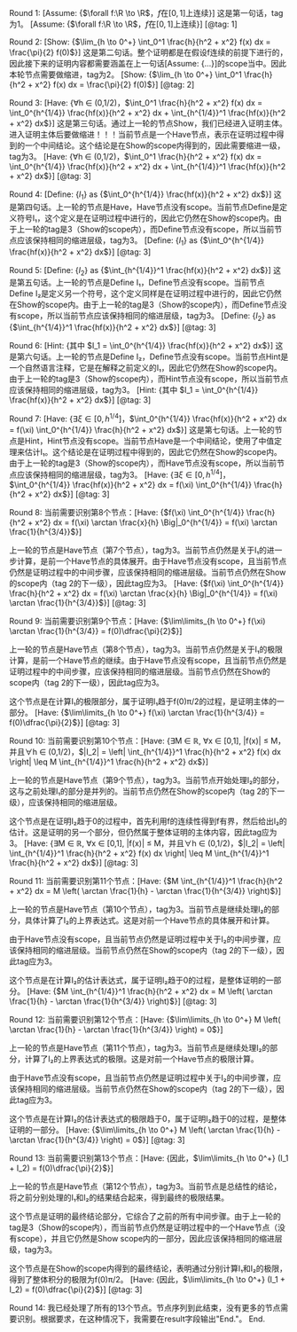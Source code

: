

Round 1:
<thinking>
[Assume: {$\forall f:\R \to \R$，$f$在$[0,1]$上连续}]
这是第一句话，tag为1。
</thinking>
<result>
[Assume: {$\forall f:\R \to \R$，$f$在$[0,1]$上连续}] [@tag: 1]
</result>

Round 2:
<thinking>
[Show: {$\lim_{h \to 0^+} \int_0^1 \frac{h}{h^2 + x^2} f(x) dx = \frac{\pi}{2} f(0)$}]
这是第二句话。整个证明都是在假设f连续的前提下进行的，因此接下来的证明内容都需要涵盖在上一句话[Assume: {...}]的scope当中。因此本轮节点需要做缩进，tag为2。
</thinking>
<result>
[Show: {$\lim_{h \to 0^+} \int_0^1 \frac{h}{h^2 + x^2} f(x) dx = \frac{\pi}{2} f(0)$}] [@tag: 2]
</result>

Round 3:
<thinking>
[Have: {∀h ∈ (0,1/2)，$\int_0^1 \frac{h}{h^2 + x^2} f(x) dx = \int_0^{h^{1/4}} \frac{hf(x)}{h^2 + x^2} dx + \int_{h^{1/4}}^1 \frac{hf(x)}{h^2 + x^2} dx$}]
这是第三句话。通过上一轮的节点Show，我们已经进入证明主体。进入证明主体后要做缩进！！！当前节点是一个Have节点，表示在证明过程中得到的一个中间结论。这个结论是在Show的scope内得到的，因此需要缩进一级，tag为3。
</thinking>
<result>
[Have: {∀h ∈ (0,1/2)，$\int_0^1 \frac{h}{h^2 + x^2} f(x) dx = \int_0^{h^{1/4}} \frac{hf(x)}{h^2 + x^2} dx + \int_{h^{1/4}}^1 \frac{hf(x)}{h^2 + x^2} dx$}] [@tag: 3]
</result>

Round 4:
<thinking>
[Define: {$I_1$} as {$\int_0^{h^{1/4}} \frac{hf(x)}{h^2 + x^2} dx$}]
这是第四句话。上一轮的节点是Have，Have节点没有scope。当前节点Define是定义符号I₁，这个定义是在证明过程中进行的，因此它仍然在Show的scope内。由于上一轮的tag是3（Show的scope内），而Define节点没有scope，所以当前节点应该保持相同的缩进层级，tag为3。
</thinking>
<result>
[Define: {$I_1$} as {$\int_0^{h^{1/4}} \frac{hf(x)}{h^2 + x^2} dx$}] [@tag: 3]
</result>

Round 5:
<thinking>
[Define: {$I_2$} as {$\int_{h^{1/4}}^1 \frac{hf(x)}{h^2 + x^2} dx$}]
这是第五句话。上一轮的节点是Define I₁，Define节点没有scope。当前节点Define I₂是定义另一个符号，这个定义同样是在证明过程中进行的，因此它仍然在Show的scope内。由于上一轮的tag是3（Show的scope内），而Define节点没有scope，所以当前节点应该保持相同的缩进层级，tag为3。
</thinking>
<result>
[Define: {$I_2$} as {$\int_{h^{1/4}}^1 \frac{hf(x)}{h^2 + x^2} dx$}] [@tag: 3]
</result>

Round 6:
<thinking>
[Hint: {其中 $I_1 = \int_0^{h^{1/4}} \frac{hf(x)}{h^2 + x^2} dx$}]
这是第六句话。上一轮的节点是Define I₂，Define节点没有scope。当前节点Hint是一个自然语言注释，它是在解释之前定义的I₁，因此它仍然在Show的scope内。由于上一轮的tag是3（Show的scope内），而Hint节点没有scope，所以当前节点应该保持相同的缩进层级，tag为3。
</thinking>
<result>
[Hint: {其中 $I_1 = \int_0^{h^{1/4}} \frac{hf(x)}{h^2 + x^2} dx$}] [@tag: 3]
</result>

Round 7:
<thinking>
[Have: {$\exists \xi \in [0, h^{1/4}]$，$\int_0^{h^{1/4}} \frac{hf(x)}{h^2 + x^2} dx = f(\xi) \int_0^{h^{1/4}} \frac{h}{h^2 + x^2} dx$}]
这是第七句话。上一轮的节点是Hint，Hint节点没有scope。当前节点Have是一个中间结论，使用了中值定理来估计I₁。这个结论是在证明过程中得到的，因此它仍然在Show的scope内。由于上一轮的tag是3（Show的scope内），而Have节点没有scope，所以当前节点应该保持相同的缩进层级，tag为3。
</thinking>
<result>
[Have: {$\exists \xi \in [0, h^{1/4}]$，$\int_0^{h^{1/4}} \frac{hf(x)}{h^2 + x^2} dx = f(\xi) \int_0^{h^{1/4}} \frac{h}{h^2 + x^2} dx$}] [@tag: 3]
</result>

Round 8:
<thinking>
当前需要识别第8个节点：[Have: {$f(\xi) \int_0^{h^{1/4}} \frac{h}{h^2 + x^2} dx = f(\xi) \arctan \frac{x}{h} \Big|_0^{h^{1/4}} = f(\xi) \arctan \frac{1}{h^{3/4}}$}]

上一轮的节点是Have节点（第7个节点），tag为3。当前节点仍然是关于I₁的进一步计算，是前一个Have节点的具体展开。由于Have节点没有scope，且当前节点仍然是证明过程中的中间步骤，应该保持相同的缩进层级。当前节点仍然在Show的scope内（tag 2的下一级），因此tag应为3。
</thinking>
<result>
[Have: {$f(\xi) \int_0^{h^{1/4}} \frac{h}{h^2 + x^2} dx = f(\xi) \arctan \frac{x}{h} \Big|_0^{h^{1/4}} = f(\xi) \arctan \frac{1}{h^{3/4}}$}] [@tag: 3]
</result>

Round 9:
<thinking>
当前需要识别第9个节点：[Have: {$\lim\limits_{h \to 0^+} f(\xi) \arctan \frac{1}{h^{3/4}} = f(0)\dfrac{\pi}{2}$}]

上一轮的节点是Have节点（第8个节点），tag为3。当前节点仍然是关于I₁的极限计算，是前一个Have节点的继续。由于Have节点没有scope，且当前节点仍然是证明过程中的中间步骤，应该保持相同的缩进层级。当前节点仍然在Show的scope内（tag 2的下一级），因此tag应为3。

这个节点是在计算I₁的极限部分，属于证明I₁趋于f(0)π/2的过程，是证明主体的一部分。
</thinking>
<result>
[Have: {$\lim\limits_{h \to 0^+} f(\xi) \arctan \frac{1}{h^{3/4}} = f(0)\dfrac{\pi}{2}$}] [@tag: 3]
</result>

Round 10:
<thinking>
当前需要识别第10个节点：[Have: {∃M ∈ ℝ, ∀x ∈ [0,1], |f(x)| ≤ M，并且∀h ∈ (0,1/2)，$|I_2| = \left| \int_{h^{1/4}}^1 \frac{h}{h^2 + x^2} f(x) dx \right| \leq M \int_{h^{1/4}}^1 \frac{h}{h^2 + x^2} dx$}]

上一轮的节点是Have节点（第9个节点），tag为3。当前节点开始处理I₂的部分，这与之前处理I₁的部分是并列的。当前节点仍然在Show的scope内（tag 2的下一级），应该保持相同的缩进层级。

这个节点是在证明I₂趋于0的过程中，首先利用f的连续性得到f有界，然后给出I₂的估计。这是证明的另一个部分，但仍然属于整体证明的主体内容，因此tag应为3。
</thinking>
<result>
[Have: {∃M ∈ ℝ, ∀x ∈ [0,1], |f(x)| ≤ M，并且∀h ∈ (0,1/2)，$|I_2| = \left| \int_{h^{1/4}}^1 \frac{h}{h^2 + x^2} f(x) dx \right| \leq M \int_{h^{1/4}}^1 \frac{h}{h^2 + x^2} dx$}] [@tag: 3]
</result>

Round 11:
<thinking>
当前需要识别第11个节点：[Have: {$M \int_{h^{1/4}}^1 \frac{h}{h^2 + x^2} dx = M \left( \arctan \frac{1}{h} - \arctan \frac{1}{h^{3/4}} \right)$}]

上一轮的节点是Have节点（第10个节点），tag为3。当前节点是继续处理I₂的部分，具体计算了I₂的上界表达式。这是对前一个Have节点的具体展开和计算。

由于Have节点没有scope，且当前节点仍然是证明过程中关于I₂的中间步骤，应该保持相同的缩进层级。当前节点仍然在Show的scope内（tag 2的下一级），因此tag应为3。

这个节点是在计算I₂的估计表达式，属于证明I₂趋于0的过程，是整体证明的一部分。
</thinking>
<result>
[Have: {$M \int_{h^{1/4}}^1 \frac{h}{h^2 + x^2} dx = M \left( \arctan \frac{1}{h} - \arctan \frac{1}{h^{3/4}} \right)$}] [@tag: 3]
</result>

Round 12:
<thinking>
当前需要识别第12个节点：[Have: {$\lim\limits_{h \to 0^+} M \left( \arctan \frac{1}{h} - \arctan \frac{1}{h^{3/4}} \right) = 0$}]

上一轮的节点是Have节点（第11个节点），tag为3。当前节点是继续处理I₂的部分，计算了I₂的上界表达式的极限。这是对前一个Have节点的极限计算。

由于Have节点没有scope，且当前节点仍然是证明过程中关于I₂的中间步骤，应该保持相同的缩进层级。当前节点仍然在Show的scope内（tag 2的下一级），因此tag应为3。

这个节点是在计算I₂的估计表达式的极限趋于0，属于证明I₂趋于0的过程，是整体证明的一部分。
</thinking>
<result>
[Have: {$\lim\limits_{h \to 0^+} M \left( \arctan \frac{1}{h} - \arctan \frac{1}{h^{3/4}} \right) = 0$}] [@tag: 3]
</result>

Round 13:
<thinking>
当前需要识别第13个节点：[Have: {因此，$\lim\limits_{h \to 0^+} (I_1 + I_2) = f(0)\dfrac{\pi}{2}$}]

上一轮的节点是Have节点（第12个节点），tag为3。当前节点是总结性的结论，将之前分别处理的I₁和I₂的结果结合起来，得到最终的极限结果。

这个节点是证明的最终结论部分，它综合了之前的所有中间步骤。由于上一轮的tag是3（Show的scope内），而当前节点仍然是证明过程中的一个Have节点（没有scope），并且它仍然是Show scope内的一部分，因此应该保持相同的缩进层级，tag为3。

这个节点是在Show的scope内得到的最终结论，表明通过分别计算I₁和I₂的极限，得到了整体积分的极限为f(0)π/2。
</thinking>
<result>
[Have: {因此，$\lim\limits_{h \to 0^+} (I_1 + I_2) = f(0)\dfrac{\pi}{2}$}] [@tag: 3]
</result>

Round 14:
<thinking>
我已经处理了所有的13个节点。节点序列到此结束，没有更多的节点需要识别。根据要求，在这种情况下，我需要在result字段输出"End."。
</thinking>
<result>
End.
</result>